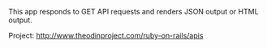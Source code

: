 This app responds to GET API requests and renders JSON output or HTML output.  

Project: http://www.theodinproject.com/ruby-on-rails/apis